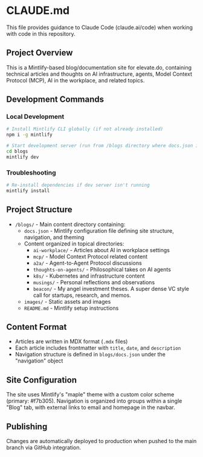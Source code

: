 # CLAUDE.md

This file provides guidance to Claude Code (claude.ai/code) when working with code in this repository.

## Project Overview

This is a Mintlify-based blog/documentation site for elevate.do, containing technical articles and thoughts on AI infrastructure, agents, Model Context Protocol (MCP), AI in the workplace, and related topics.

## Development Commands

### Local Development
```bash
# Install Mintlify CLI globally (if not already installed)
npm i -g mintlify

# Start development server (run from /blogs directory where docs.json is located)
cd blogs
mintlify dev
```

### Troubleshooting
```bash
# Re-install dependencies if dev server isn't running
mintlify install
```

## Project Structure

- `/blogs/` - Main content directory containing:
  - `docs.json` - Mintlify configuration file defining site structure, navigation, and theming
  - Content organized in topical directories:
    - `ai-workplace/` - Articles about AI in workplace settings
    - `mcp/` - Model Context Protocol related content
    - `a2a/` - Agent-to-Agent Protocol discussions
    - `thoughts-on-agents/` - Philosophical takes on AI agents
    - `k8s/` - Kubernetes and infrastructure content
    - `musings/` - Personal reflections and observations
    - `beacon/` - My angel investment theses. A super dense VC style call for startups, research, and memos.
  - `images/` - Static assets and images
  - `README.md` - Mintlify setup instructions

## Content Format

- Articles are written in MDX format (`.mdx` files)
- Each article includes frontmatter with `title`, `date`, and `description`
- Navigation structure is defined in `blogs/docs.json` under the "navigation" object

## Site Configuration

The site uses Mintlify's "maple" theme with a custom color scheme (primary: #f7b305). Navigation is organized into groups within a single "Blog" tab, with external links to email and homepage in the navbar.

## Publishing

Changes are automatically deployed to production when pushed to the main branch via GitHub integration.
